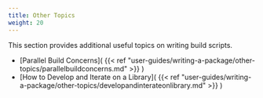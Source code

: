 ```yaml
---
title: Other Topics
weight: 20
---
```


This section provides additional useful topics on writing build scripts.


 - [Parallel Build Concerns]( {{< ref "user-guides/writing-a-package/other-topics/parallelbuildconcerns.md" >}} )
 - [How to Develop and Iterate on a Library]( {{< ref "user-guides/writing-a-package/other-topics/developandinterateonlibrary.md" >}} )


